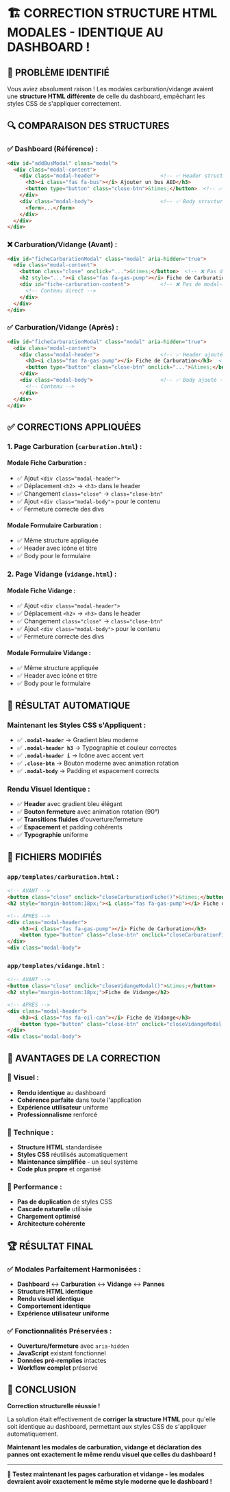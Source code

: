 # 🏗️ CORRECTION STRUCTURE HTML MODALES - IDENTIQUE AU DASHBOARD !

## 🎯 **PROBLÈME IDENTIFIÉ**

Vous aviez absolument raison ! Les modales carburation/vidange avaient une **structure HTML différente** de celle du dashboard, empêchant les styles CSS de s'appliquer correctement.

## 🔍 **COMPARAISON DES STRUCTURES**

### **✅ Dashboard (Référence) :**
```html
<div id="addBusModal" class="modal">
  <div class="modal-content">
    <div class="modal-header">                    <!-- ✅ Header structuré -->
      <h3><i class="fas fa-bus"></i> Ajouter un bus AED</h3>
      <button type="button" class="close-btn">&times;</button>  <!-- ✅ close-btn -->
    </div>
    <div class="modal-body">                      <!-- ✅ Body structuré -->
      <form>...</form>
    </div>
  </div>
</div>
```

### **❌ Carburation/Vidange (Avant) :**
```html
<div id="ficheCarburationModal" class="modal" aria-hidden="true">
  <div class="modal-content">
    <button class="close" onclick="...">&times;</button>  <!-- ❌ Pas de header -->
    <h2 style="..."><i class="fas fa-gas-pump"></i> Fiche de Carburation</h2>  <!-- ❌ H2 direct -->
    <div id="fiche-carburation-content">          <!-- ❌ Pas de modal-body -->
      <!-- Contenu direct -->
    </div>
  </div>
</div>
```

### **✅ Carburation/Vidange (Après) :**
```html
<div id="ficheCarburationModal" class="modal" aria-hidden="true">
  <div class="modal-content">
    <div class="modal-header">                    <!-- ✅ Header ajouté -->
      <h3><i class="fas fa-gas-pump"></i> Fiche de Carburation</h3>  <!-- ✅ H3 dans header -->
      <button type="button" class="close-btn" onclick="...">&times;</button>  <!-- ✅ close-btn -->
    </div>
    <div class="modal-body">                      <!-- ✅ Body ajouté -->
      <!-- Contenu -->
    </div>
  </div>
</div>
```

## ✅ **CORRECTIONS APPLIQUÉES**

### **1. Page Carburation (`carburation.html`) :**

#### **Modale Fiche Carburation :**
- ✅ Ajout `<div class="modal-header">`
- ✅ Déplacement `<h2>` → `<h3>` dans le header
- ✅ Changement `class="close"` → `class="close-btn"`
- ✅ Ajout `<div class="modal-body">` pour le contenu
- ✅ Fermeture correcte des divs

#### **Modale Formulaire Carburation :**
- ✅ Même structure appliquée
- ✅ Header avec icône et titre
- ✅ Body pour le formulaire

### **2. Page Vidange (`vidange.html`) :**

#### **Modale Fiche Vidange :**
- ✅ Ajout `<div class="modal-header">`
- ✅ Déplacement `<h2>` → `<h3>` dans le header
- ✅ Changement `class="close"` → `class="close-btn"`
- ✅ Ajout `<div class="modal-body">` pour le contenu
- ✅ Fermeture correcte des divs

#### **Modale Formulaire Vidange :**
- ✅ Même structure appliquée
- ✅ Header avec icône et titre
- ✅ Body pour le formulaire

## 🎨 **RÉSULTAT AUTOMATIQUE**

### **Maintenant les Styles CSS s'Appliquent :**
- ✅ **`.modal-header`** → Gradient bleu moderne
- ✅ **`.modal-header h3`** → Typographie et couleur correctes
- ✅ **`.modal-header i`** → Icône avec accent vert
- ✅ **`.close-btn`** → Bouton moderne avec animation rotation
- ✅ **`.modal-body`** → Padding et espacement corrects

### **Rendu Visuel Identique :**
- ✅ **Header** avec gradient bleu élégant
- ✅ **Bouton fermeture** avec animation rotation (90°)
- ✅ **Transitions fluides** d'ouverture/fermeture
- ✅ **Espacement** et padding cohérents
- ✅ **Typographie** uniforme

## 🧪 **FICHIERS MODIFIÉS**

### **`app/templates/carburation.html` :**
```html
<!-- AVANT -->
<button class="close" onclick="closeCarburationFiche()">&times;</button>
<h2 style="margin-bottom:18px;"><i class="fas fa-gas-pump"></i> Fiche de Carburation</h2>

<!-- APRÈS -->
<div class="modal-header">
    <h3><i class="fas fa-gas-pump"></i> Fiche de Carburation</h3>
    <button type="button" class="close-btn" onclick="closeCarburationFiche()">&times;</button>
</div>
<div class="modal-body">
```

### **`app/templates/vidange.html` :**
```html
<!-- AVANT -->
<button class="close" onclick="closeVidangeModal()">&times;</button>
<h2 style="margin-bottom:18px;">Fiche de Vidange</h2>

<!-- APRÈS -->
<div class="modal-header">
    <h3><i class="fas fa-oil-can"></i> Fiche de Vidange</h3>
    <button type="button" class="close-btn" onclick="closeVidangeModal()">&times;</button>
</div>
<div class="modal-body">
```

## 🎯 **AVANTAGES DE LA CORRECTION**

### **🎨 Visuel :**
- **Rendu identique** au dashboard
- **Cohérence parfaite** dans toute l'application
- **Expérience utilisateur** uniforme
- **Professionnalisme** renforcé

### **🔧 Technique :**
- **Structure HTML** standardisée
- **Styles CSS** réutilisés automatiquement
- **Maintenance simplifiée** - un seul système
- **Code plus propre** et organisé

### **🚀 Performance :**
- **Pas de duplication** de styles CSS
- **Cascade naturelle** utilisée
- **Chargement optimisé**
- **Architecture cohérente**

## 🏆 **RÉSULTAT FINAL**

### **✅ Modales Parfaitement Harmonisées :**
- **Dashboard** ↔️ **Carburation** ↔️ **Vidange** ↔️ **Pannes**
- **Structure HTML identique**
- **Rendu visuel identique**
- **Comportement identique**
- **Expérience utilisateur uniforme**

### **✅ Fonctionnalités Préservées :**
- **Ouverture/fermeture** avec `aria-hidden`
- **JavaScript** existant fonctionnel
- **Données pré-remplies** intactes
- **Workflow complet** préservé

## 🎉 **CONCLUSION**

**Correction structurelle réussie !**

La solution était effectivement de **corriger la structure HTML** pour qu'elle soit identique au dashboard, permettant aux styles CSS de s'appliquer automatiquement.

**Maintenant les modales de carburation, vidange et déclaration des pannes ont exactement le même rendu visuel que celles du dashboard !**

---

**🔧 Testez maintenant les pages carburation et vidange - les modales devraient avoir exactement le même style moderne que le dashboard !**
